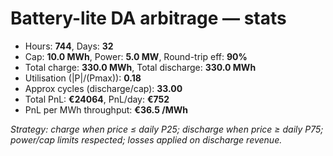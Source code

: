 # Battery-lite DA arbitrage — stats

- Hours: **744**, Days: **32**
- Cap: **10.0 MWh**, Power: **5.0 MW**, Round-trip eff: **90%**
- Total charge: **330.0 MWh**, Total discharge: **330.0 MWh**
- Utilisation (|P|/(Pmax)): **0.18**
- Approx cycles (discharge/cap): **33.00**
- Total PnL: **€24064**, PnL/day: **€752**
- PnL per MWh throughput: **€36.5 /MWh**

_Strategy: charge when price ≤ daily P25; discharge when price ≥ daily P75; power/cap limits respected; losses applied on discharge revenue._